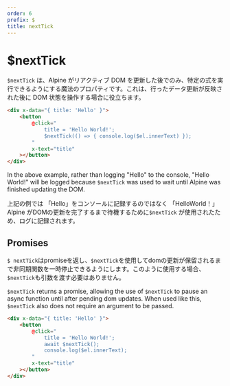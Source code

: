 ```yaml
---
order: 6
prefix: $
title: nextTick
---
```


# $nextTick

<!-- `$nextTick` is a magic property that allows you to only execute a given expression AFTER Alpine has made its reactive DOM updates. This is useful for times you want to interact with the DOM state AFTER it's reflected any data updates you've made. -->

`$nextTick` は、Alpine がリアクティブ DOM を更新した後でのみ、特定の式を実行できるようにする魔法のプロパティです。これは、行ったデータ更新が反映された後に DOM 状態を操作する場合に役立ちます。

```html
<div x-data="{ title: 'Hello' }">
    <button
        @click="
            title = 'Hello World!';
            $nextTick(() => { console.log($el.innerText) });
        "
        x-text="title"
    ></button>
</div>
```

In the above example, rather than logging "Hello" to the console, "Hello World!" will be logged because `$nextTick` was used to wait until Alpine was finished updating the DOM.

上記の例では 「Hello」をコンソールに記録するのではなく 「HelloWorld！」 Alpine がDOMの更新を完了するまで待機するために`$nextTick` が使用されたため、ログに記録されます。

<a name="promises"></a>

## Promises

`$ nextTick`はpromiseを返し、`$nextTick`を使用してdomの更新が保留されるまで非同期関数を一時停止できるようにします。このように使用する場合、`$nextTick`も引数を渡す必要はありません。

`$nextTick` returns a promise, allowing the use of `$nextTick` to pause an async function until after pending dom updates. When used like this, `$nextTick` also does not require an argument to be passed.

```html
<div x-data="{ title: 'Hello' }">
    <button
        @click="
            title = 'Hello World!';
            await $nextTick();
            console.log($el.innerText);
        "
        x-text="title"
    ></button>
</div>
```

